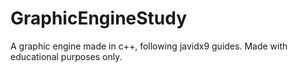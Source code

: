 # GraphicEngineStudy
A graphic engine made in c++, following javidx9 guides. Made with educational purposes only.
